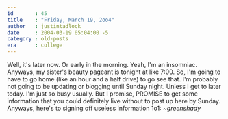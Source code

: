 ```yaml
---
id       : 45
title    : "Friday, March 19, 2oo4"
author   : justintadlock
date     : 2004-03-19 05:04:00 -5
category : old-posts
era      : college
---
```


Well, it's later now.  Or early in the morning.  Yeah, I'm an insomniac.  Anyways, my sister's beauty pageant is tonight at like 7:00.  So, I'm going to have to go home (like an hour and a half drive) to go see that.  I'm probably not going to be updating or blogging until Sunday night.  Unless I get to later today.  I'm just so busy usually.  But I promise, PROMISE to get some information that you could definitely live without to post up here by Sunday.  Anyways, here's to signing off useless information 1o1:  <em> ~greenshady</em>
